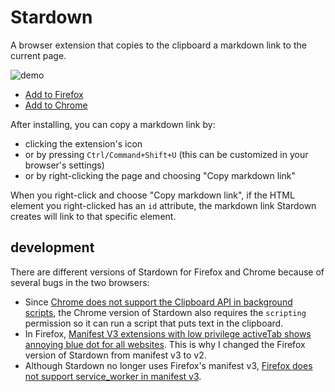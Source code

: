 # Stardown

A browser extension that copies to the clipboard a markdown link to the current page.

![demo](https://media.giphy.com/media/v1.Y2lkPTc5MGI3NjExMDJwYWdiZnF2MTQ4eGRib2J3c3RhaXF1cHJhc3RzeG80cjNuZDJzcyZlcD12MV9pbnRlcm5hbF9naWZfYnlfaWQmY3Q9Zw/L8eCYjgv1nzCCjq6v1/giphy.gif)

* [Add to Firefox](https://addons.mozilla.org/en-US/firefox/addon/stardown/)
* [Add to Chrome](https://chrome.google.com/webstore/detail/clicknohlhfdlfjfkaeongkbdgbmkbhb)

After installing, you can copy a markdown link by:

* clicking the extension's icon
* or by pressing `Ctrl/Command+Shift+U` (this can be customized in your browser's settings)
* or by right-clicking the page and choosing "Copy markdown link"

When you right-click and choose "Copy markdown link", if the HTML element you right-clicked has an `id` attribute, the markdown link Stardown creates will link to that specific element.

## development

There are different versions of Stardown for Firefox and Chrome because of several bugs in the two browsers:

* Since [Chrome does not support the Clipboard API in background scripts](https://stackoverflow.com/questions/61862872/how-to-copy-web-notification-content-to-clipboard/61977696#61977696), the Chrome version of Stardown also requires the `scripting` permission so it can run a script that puts text in the clipboard.
* In Firefox, [Manifest V3 extensions with low privilege activeTab shows annoying blue dot for all websites](https://bugzilla.mozilla.org/show_bug.cgi?id=1851083). This is why I changed the Firefox version of Stardown from manifest v3 to v2.
* Although Stardown no longer uses Firefox's manifest v3, [Firefox does not support service_worker in manifest v3](https://stackoverflow.com/questions/75043889/manifest-v3-background-scripts-service-worker-on-firefox).
